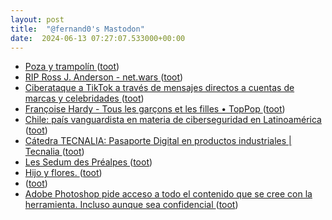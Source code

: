 ```yaml
---
layout: post
title:  "@fernand0's Mastodon"
date:  2024-06-13 07:27:07.533000+00:00
---
```

*  [Poza y trampolín ](https://www.flickr.com/photos/fernand0/53762694987) ([toot](https://mastodon.social/@fernand0/112608125093946240))
*  [RIP Ross J. Anderson - net.wars ](https://netwars.pelicancrossing.net/2024/03/31/rip-ross-j-anderson) ([toot](https://mastodon.social/@fernand0/112608072054719535))
*  [Ciberataque a TikTok a través de mensajes directos a cuentas de marcas y celebridades ](https://unaaldia.hispasec.com/2024/06/ciberataque-a-tiktok-a-traves-de-mensajes-directos-a-cuentas-de-marcas-y-celebridades.htm) ([toot](https://mastodon.social/@fernand0/112606654405566558))
*  [Françoise Hardy - Tous les garçons et les filles • TopPop ](https://youtu.be/VlMwDBzwOK) ([toot](https://mastodon.social/@fernand0/112604982411230729))
*  [Chile: país vanguardista en materia de ciberseguridad en Latinoamérica ](https://www.telefonica.com/es/sala-comunicacion/blog/chile-pais-vanguardista-materia-ciberseguridad-latinoamerica) ([toot](https://mastodon.social/@fernand0/112604836544279397))
*  [Cátedra TECNALIA: Pasaporte Digital en productos industriales \| Tecnalia ](https://www.tecnalia.com/agenda/pasaporte-digital-productos-industriale) ([toot](https://mastodon.social/@fernand0/112604608829258191))
*  [Les Sedum des Préalpes ](https://www.cactuspro.com/forum/read.php?1,92142) ([toot](https://mastodon.social/@fernand0/112604382233394293))
*  [Hijo y flores. ](https://avecesunafoto.wordpress.com/2024/06/12/hijo-y-flores) ([toot](https://mastodon.social/@fernand0/112604268349883908))
*  [ ](https://mastodon.social/users/fernand0/statuses/112604230368761835/activity) ([toot](https://mastodon.social/users/fernand0/statuses/112604230368761835/activity))
*  [Adobe Photoshop pide acceso a todo el contenido que se cree con la herramienta. Incluso aunque sea confidencial ](https://www.xataka.com/privacidad/adobe-photoshop-pide-acceso-a-todo-contenido-que-se-cree-herramienta-incluso-sea-confidencia) ([toot](https://mastodon.social/@fernand0/112604139344650607))
